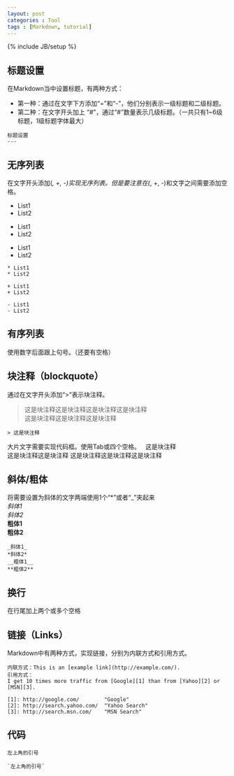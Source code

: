 ```yaml
---
layout: post
categories : Tool
tags : [Markdown, tutorial]
---
```

{% include JB/setup %}

标题设置
---
在Markdown当中设置标题，有两种方式：

* 第一种：通过在文字下方添加“=”和“-”，他们分别表示一级标题和二级标题。
* 第二种：在文字开头加上 “#”，通过“#”数量表示几级标题。（一共只有1~6级标题，1级标题字体最大）

```
标题设置
---
```

无序列表
---
在文字开头添加(*, +, -)实现无序列表。但是要注意在(*, +, -)和文字之间需要添加空格。

* List1
* List2

+ List1
+ List2

- List1
- List2

```
* List1
* List2

+ List1
+ List2

- List1
- List2
```

有序列表
---
使用数字后面跟上句号。（还要有空格）

块注释（blockquote）
---
通过在文字开头添加“>”表示块注释。

> 这是块注释这是块注释这是块注释这是块注释  
> 这是块注释这是块注释这是块注释

```
> 这是块注释
```
大片文字需要实现代码框。使用Tab或四个空格。  
  这是块注释  
  这是块注释这是块注释
  这是块注释这是块注释这是块注释

斜体/粗体
---
将需要设置为斜体的文字两端使用1个“*”或者“_”夹起来  
_斜体1_  
*斜体2*  
__粗体1__  
**粗体2**  
```
_斜体1_
*斜体2*
__粗体1__
**粗体2**
```

换行
---
在行尾加上两个或多个空格

链接（Links）
---
Markdown中有两种方式，实现链接，分别为内联方式和引用方式。
```
内联方式：This is an [example link](http://example.com/).
引用方式：
I get 10 times more traffic from [Google][1] than from [Yahoo][2] or [MSN][3].  

[1]: http://google.com/        "Google" 
[2]: http://search.yahoo.com/  "Yahoo Search" 
[3]: http://search.msn.com/    "MSN Search"
```

代码
---
`左上角的引号`

```
`左上角的引号`
```
